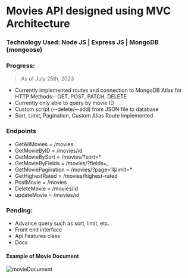 # Movies API designed using MVC Architecture 

### Technology Used: Node JS | Express JS | MongoDB (mongoose)

### Progress:
> As of July 25th, 2023
* Currently implemented routes and connection to MongoDB Atlas
for HTTP Methods:- GET, POST, PATCH, DELETE 
* Currently only able to query by movie ID
* Custom script (--delete/--add) from JSON file to database 
* Sort, Limit, Pagination, Custom Alias Route Implemented 

### Endpoints 
* GetAllMovies = /movies
* GetMovieByID = /movies/id
* GetMovieBySort = /movies/?sort=* 
* GetMovieByFields = /movies/?fields=*,*
* GetMoviePagination = /movies/?page=1&limit=*
* GetHighestRated = /movies/highest-rated
* PostMovie = /movies
* DeleteMovie = /movies/id
* updateMovie = /movies/id

### Pending: 
* Advance query such as sort, limit, etc.
* Front end interface
* Api Features class
* Docs

#### Example of Movie Document
![movieDocument](https://github.com/HRoses/MVC-Architecture/assets/105571947/a5a969af-6244-42fd-9e60-bdba1be2e8e5)
